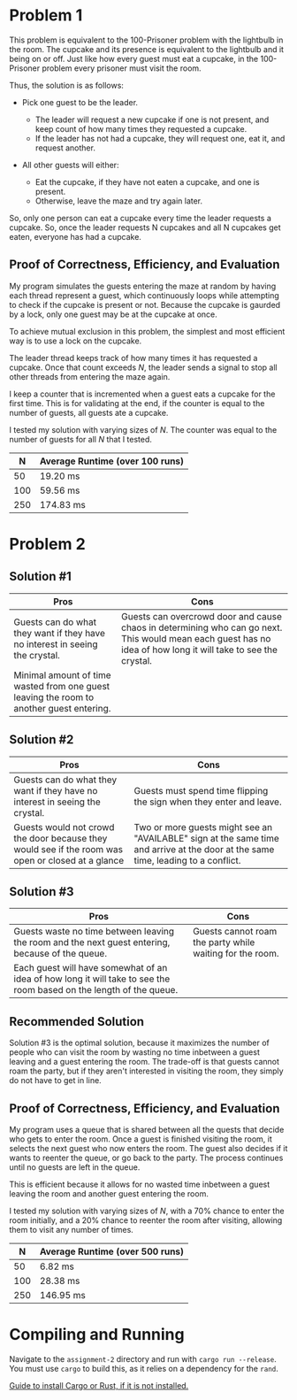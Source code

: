 
# Problem 1

This problem is equivalent to the 100-Prisoner problem with the lightbulb in the room. The cupcake and its presence is equivalent
to the lightbulb and it being on or off. Just like how every guest must eat a cupcake, in the 100-Prisoner problem every prisoner must visit the room.

Thus, the solution is as follows:

* Pick one guest to be the leader. 
    * The leader will request a new cupcake if one is not present, and keep count of how many times they requested a cupcake.
    * If the leader has not had a cupcake, they will request one, eat it, and request another.

* All other guests will either:
    * Eat the cupcake, if they have not eaten a cupcake, and one is present.
    * Otherwise, leave the maze and try again later.

So, only one person can eat a cupcake every time the leader requests a cupcake. So, once the leader requests N cupcakes and all N cupcakes get eaten, everyone has had a cupcake.

## Proof of Correctness, Efficiency, and Evaluation

My program simulates the guests entering the maze at random by having each thread represent a guest, which continuously loops while attempting to check if the cupcake is present or not. Because the cupcake is gaurded by a lock, only one guest may be at the cupcake at once.

To achieve mutual exclusion in this problem, the simplest and most efficient way is to use a lock on the cupcake.

The leader thread keeps track of how many times it has requested a cupcake. Once that count exceeds $N$, the leader sends a signal to stop all other threads from entering the maze again.

I keep a counter that is incremented when a guest eats a cupcake for the first time. This is for validating at the end, if the counter is equal to the number of guests, all guests ate a cupcake.

I tested my solution with varying sizes of $N$. The counter was equal to the number of guests for all $N$ that I tested.

| N      | Average Runtime (over 100 runs)|
| ------ | ----------- |
| 50     | 19.20 ms    |
| 100    | 59.56 ms   |
| 250    | 174.83 ms   |

#
# Problem 2

## Solution #1

| Pros | Cons |
| ------ | ----------- |
| Guests can do what they want if they have no interest in seeing the crystal.| Guests can overcrowd door and cause chaos in determining who can go next. This would mean each guest has no idea of how long it will take to see the crystal.     |
| Minimal amount of time wasted from one guest leaving the room to another guest entering.

## Solution #2

| Pros | Cons |
| --- | --- |
| Guests can do what they want if they have no interest in seeing the crystal. | Guests must spend time flipping the sign when they enter and leave. | 
| Guests would not crowd the door because they would see if the room was open or closed at a glance | Two or more guests might see an "AVAILABLE" sign at the same time and arrive at the door at the same time, leading to a conflict. |

## Solution #3
| Pros | Cons |
| --- | --- |
| Guests waste no time between leaving the room and the next guest entering, because of the queue. | Guests cannot roam the party while waiting for the room. 
| Each guest will have somewhat of an idea of how long it will take to see the room based on the length of the queue. |

## Recommended Solution

Solution #3 is the optimal solution, because it maximizes the number of people who can visit the room by wasting no time inbetween a guest leaving and a guest entering the room. The trade-off is that guests cannot roam the party, but if they aren't interested in visiting the room, they simply do not have to get in line.

## Proof of Correctness, Efficiency, and Evaluation

My program uses a queue that is shared between all the quests that decide who gets to enter the room. Once a guest is finished visiting the room, it selects the next guest who now enters the room. The guest also decides if it wants to reenter the queue, or go back to the party. The process continues until no guests are left in the queue.

This is efficient because it allows for no wasted time inbetween a guest leaving the room and another guest entering the room.

I tested my solution with varying sizes of $N$, with a $70$% chance to enter the room initially, and a $20$% chance to reenter the room after visiting, allowing them to visit any number of times.

| N      | Average Runtime (over 500 runs)|
| ------ | ---------|
| 50     | 6.82 ms  |
| 100    | 28.38 ms  |
| 250    | 146.95 ms |

# Compiling and Running
Navigate to the ``assignment-2`` directory and run with `cargo run --release`.
You must use `cargo` to build this, as it relies on a dependency for the `rand`.

[Guide to install Cargo or Rust, if it is not installed.](https://doc.rust-lang.org/book/ch01-01-installation.html#installation)
